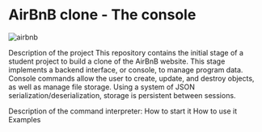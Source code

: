 # AirBnB clone - The console
![airbnb](https://user-images.githubusercontent.com/106454335/215355859-58381dbc-f59b-4400-861e-e01428cec17a.png)

Description of the project
This repository contains the initial stage of a student project to build a clone of the AirBnB website. This stage implements a backend interface, or console, to manage program data. Console commands allow the user to create, update, and destroy objects, as well as manage file storage. Using a system of JSON serialization/deserialization, storage is persistent between sessions.

Description of the command interpreter:
How to start it
How to use it
Examples


